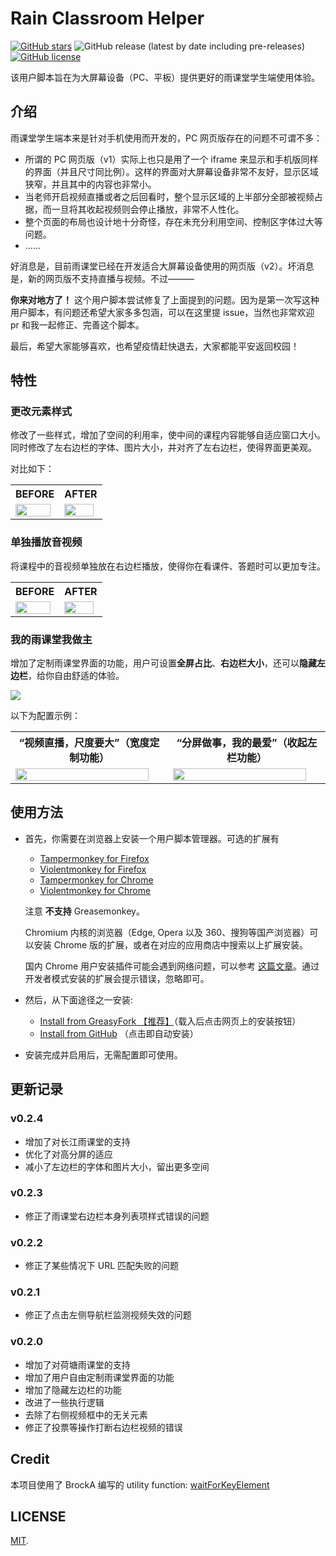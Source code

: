 # Rain Classroom Helper

<p><a href="https://github.com/RainEggplant/rain-classroom-helper" target="_blank"><img alt="GitHub stars" src="https://img.shields.io/github/stars/RainEggplant/rain-classroom-helper?style=social"></a> <img alt="GitHub release (latest by date including pre-releases)" src="https://img.shields.io/github/v/release/RainEggplant/rain-classroom-helper?include_prereleases"> <a href="https://github.com/RainEggplant/rain-classroom-helper/blob/master/LICENSE"><img alt="GitHub license" src="https://img.shields.io/github/license/RainEggplant/rain-classroom-helper"></a></p>

该用户脚本旨在为大屏幕设备（PC、平板）提供更好的雨课堂学生端使用体验。

## 介绍

雨课堂学生端本来是针对手机使用而开发的，PC 网页版存在的问题不可谓不多：
- 所谓的 PC 网页版（v1）实际上也只是用了一个 iframe 来显示和手机版同样的界面（并且尺寸同比例）。这样的界面对大屏幕设备非常不友好，显示区域狭窄，并且其中的内容也非常小。
- 当老师开启视频直播或者之后回看时，整个显示区域的上半部分全部被视频占据，而一旦将其收起视频则会停止播放，非常不人性化。
- 整个页面的布局也设计地十分奇怪，存在未充分利用空间、控制区字体过大等问题。
- ……

好消息是，目前雨课堂已经在开发适合大屏幕设备使用的网页版（v2）。坏消息是，新的网页版不支持直播与视频。不过———

**你来对地方了！** 这个用户脚本尝试修复了上面提到的问题。因为是第一次写这种用户脚本，有问题还希望大家多多包涵，可以在这里提 issue，当然也非常欢迎 pr 和我一起修正、完善这个脚本。

最后，希望大家能够喜欢，也希望疫情赶快退去，大家都能平安返回校园！

## 特性

### 更改元素样式

修改了一些样式，增加了空间的利用率，使中间的课程内容能够自适应窗口大小。同时修改了左右边栏的字体、图片大小，并对齐了左右边栏，使得界面更美观。

对比如下：

<table>
  <tr>
    <th>BEFORE</th>
    <th>AFTER</th>
  </tr>
  <tr>
    <td>
      <a href="https://sm.ms/image/KDiEYV4MIX7cC1F" target="_blank"><img src="https://i.loli.net/2020/02/13/KDiEYV4MIX7cC1F.jpg" width="95%" ></a>
    </td>
    <td>
      <a href="https://sm.ms/image/TjHUGYAes5xqX7w" target="_blank"><img src="https://i.loli.net/2020/02/19/TjHUGYAes5xqX7w.jpg" width="95%" ></a>
    </td>
  </tr>
</table>


### 单独播放音视频

将课程中的音视频单独放在右边栏播放，使得你在看课件、答题时可以更加专注。

<table>
  <tr>
    <th>BEFORE</th>
    <th>AFTER</th>
  </tr>
  <tr>
    <td>
      <a href="https://sm.ms/image/2eOzaVmf68bn3Xg" target="_blank"><img src="https://i.loli.net/2020/02/13/2eOzaVmf68bn3Xg.jpg" width="95%" ></a>
    </td>
    <td>
      <a href="https://sm.ms/image/81wdClvXtZ5iNeI" target="_blank"><img src="https://i.loli.net/2020/02/13/81wdClvXtZ5iNeI.jpg" width="95%" ></a>
    </td>
  </tr>
</table>

### 我的雨课堂我做主

增加了定制雨课堂界面的功能，用户可设置**全屏占比**、**右边栏大小**，还可以**隐藏左边栏**，给你自由舒适的体验。

<a href="https://sm.ms/image/75U2RevFNwuP8rz" target="_blank"><img src="https://i.loli.net/2020/02/19/75U2RevFNwuP8rz.jpg" ></a>

以下为配置示例：

<table>
  <tr>
    <th>“视频直播，尺度要大”（宽度定制功能）</th>
    <th>“分屏做事，我的最爱”（收起左栏功能）</th>
  </tr>
  <tr>
    <td>
      <a href="https://sm.ms/image/d4FcaHMWb83wyvj" target="_blank"><img src="https://i.loli.net/2020/02/19/d4FcaHMWb83wyvj.jpg" width="95%" ></a>
    </td>
    <td>
      <a href="https://sm.ms/image/vfPNsSyrdmOIj3u" target="_blank"><img src="https://i.loli.net/2020/02/19/vfPNsSyrdmOIj3u.jpg" width="95%" ></a>
    </td>
  </tr>
</table>


## 使用方法

- 首先，你需要在浏览器上安装一个用户脚本管理器。可选的扩展有
  - [Tampermonkey for Firefox](https://addons.mozilla.org/zh-CN/firefox/addon/tampermonkey/)
  - [Violentmonkey for Firefox](https://addons.mozilla.org/en-US/firefox/addon/violentmonkey/)
  - [Tampermonkey for Chrome](https://chrome.google.com/webstore/detail/tampermonkey/dhdgffkkebhmkfjojejmpbldmpobfkfo)
  - [Violentmonkey for Chrome](https://chrome.google.com/webstore/detail/violentmonkey/jinjaccalgkegednnccohejagnlnfdag)

  注意 **不支持** Greasemonkey。
  
  Chromium 内核的浏览器（Edge, Opera 以及 360、搜狗等国产浏览器）可以安装 Chrome 版的扩展，或者在对应的应用商店中搜索以上扩展安装。
  
  国内 Chrome 用户安装插件可能会遇到网络问题，可以参考 [这篇文章](https://zhuanlan.zhihu.com/p/80305764)。通过开发者模式安装的扩展会提示错误，忽略即可。

- 然后，从下面途径之一安装:
  - [Install from GreasyFork 【推荐】](https://greasyfork.org/zh-CN/scripts/396387-rain-classroom-helper)（载入后点击网页上的安装按钮）
  - [Install from GitHub](https://github.com/RainEggplant/rain-classroom-helper/releases/latest/download/rain-classroom-helper.user.js) （点击即自动安装）

- 安装完成并启用后，无需配置即可使用。


## 更新记录

### v0.2.4
- 增加了对长江雨课堂的支持
- 优化了对高分屏的适应
- 减小了左边栏的字体和图片大小，留出更多空间

### v0.2.3
- 修正了雨课堂右边栏本身列表项样式错误的问题

### v0.2.2

- 修正了某些情况下 URL 匹配失败的问题

### v0.2.1

- 修正了点击左侧导航栏监测视频失效的问题

### v0.2.0

- 增加了对荷塘雨课堂的支持
- 增加了用户自由定制雨课堂界面的功能
- 增加了隐藏左边栏的功能
- 改进了一些执行逻辑
- 去除了右侧视频框中的无关元素
- 修正了投票等操作打断右边栏视频的错误


## Credit

本项目使用了 BrockA 编写的 utility function: [waitForKeyElement](https://gist.githubusercontent.com/BrockA/2625891)

## LICENSE
[MIT](LICENSE).
